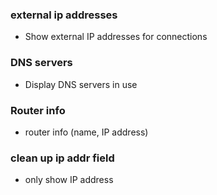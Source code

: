 ### external ip addresses
- Show external IP addresses for connections  
### DNS servers
- Display DNS servers in use  
### Router info  
- router info (name, IP address)  
### clean up ip addr field  
- only show IP address
